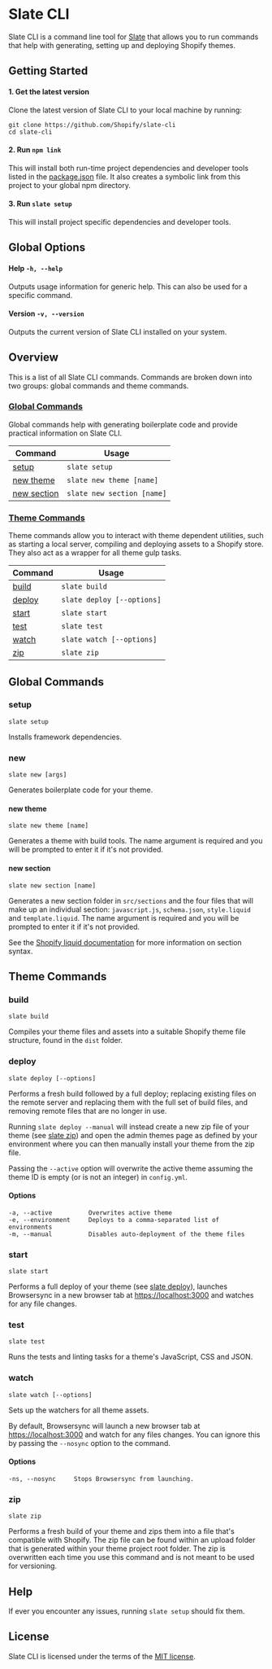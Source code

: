 # Slate CLI
Slate CLI is a command line tool for [Slate](https://github.com/Shopify/slate) that allows you
to run commands that help with generating, setting up and deploying Shopify themes.

## Getting Started

#### 1. Get the latest version
Clone the latest version of Slate CLI to your local machine by running:
```shell
git clone https://github.com/Shopify/slate-cli
cd slate-cli
```

#### 2. Run `npm link`
This will install both run-time project dependencies and developer tools listed in the [package.json](package.json) file. It also creates a symbolic link from this project to your global npm directory.

#### 3. Run `slate setup`
This will install project specific dependencies and developer tools.

## Global Options

#### Help `-h, --help`
Outputs usage information for generic help. This can also be used for a specific command.

#### Version `-v, --version`
Outputs the current version of Slate CLI installed on your system.

## Overview
This is a list of all Slate CLI commands. Commands are broken down into two groups: global
commands and theme commands.

### [Global Commands](#global-commands-1)
Global commands help with generating boilerplate code and provide practical information
on Slate CLI.

Command                      | Usage
---                          | ---
[setup](#setup)              | `slate setup`
[new theme](#new-theme)      | `slate new theme [name]`
[new section](#new-section)  | `slate new section [name]`

### [Theme Commands](#theme-commands-1)

Theme commands allow you to interact with theme dependent utilities, such as starting a local
server, compiling and deploying assets to a Shopify store. They also act as a wrapper for
all theme gulp tasks.

Command            | Usage
---                | ---
[build](#build)    | `slate build`
[deploy](#deploy)  | `slate deploy [--options]`
[start](#start)    | `slate start`
[test](#test)      | `slate test`
[watch](#watch)    | `slate watch [--options]`
[zip](#zip)        | `slate zip`

## Global Commands

### setup
```
slate setup
```

Installs framework dependencies.

### new
```
slate new [args]
```

Generates boilerplate code for your theme.

#### new theme
```
slate new theme [name]
```

Generates a theme with build tools. The name argument is required and you will be prompted to enter it if it's not provided.

#### new section
```
slate new section [name]
```

Generates a new section folder in `src/sections` and the four files that will make up an individual section: `javascript.js`, `schema.json`, `style.liquid` and `template.liquid`. The name argument is required and you will be prompted to enter it if it's not provided.

See the [Shopify liquid documentation](https://help.shopify.com/themes/development/storefront-editor/sections) for more information on section syntax.

## Theme Commands

### build
```
slate build
```

Compiles your theme files and assets into a suitable Shopify theme file structure, found in the `dist` folder.

### deploy
```
slate deploy [--options]
```

Performs a fresh build followed by a full deploy; replacing existing files on the remote server and replacing them with the full set of build files, and removing remote files that are no longer in use.

Running `slate deploy --manual` will instead create a new zip file of your theme (see [slate zip](#zip)) and open the admin themes page as defined by your environment where you can then manually install your theme from the zip file.

Passing the `--active` option will overwrite the active theme assuming the theme ID is empty (or is not an integer) in `config.yml`.

#### Options
```
-a, --active          Overwrites active theme
-e, --environment     Deploys to a comma-separated list of environments
-m, --manual          Disables auto-deployment of the theme files
```

### start
```
slate start
```

Performs a full deploy of your theme (see [slate deploy](#deploy)), launches Browsersync in a new browser tab at [https://localhost:3000](https://localhost:3000) and watches for any file changes.

### test
```
slate test
```

Runs the tests and linting tasks for a theme's JavaScript, CSS and JSON.


### watch
```
slate watch [--options]
```

Sets up the watchers for all theme assets.

By default, Browsersync will launch a new browser tab at [https://localhost:3000](https://localhost:3000) and watch for any files changes. You can ignore this by passing the `--nosync` option to the command.

#### Options
```
-ns, --nosync     Stops Browsersync from launching.
```

### zip
```
slate zip
```

Performs a fresh build of your theme and zips them into a file that's compatible with Shopify. The zip file can be found within an upload folder that is generated within your theme project root folder. The zip is overwritten each time you use this command and is not meant to be used for versioning.

## Help
If ever you encounter any issues, running `slate setup` should fix them.

## License
Slate CLI is licensed under the terms of the [MIT license](LICENSE).
